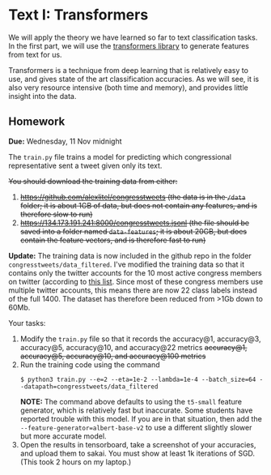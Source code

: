 # Text I: Transformers

We will apply the theory we have learned so far to text classification tasks.
In the first part, we will use the [transformers library](https://huggingface.co/transformers/) to generate features from text for us.

Transformers is a technique from deep learning that is relatively easy to use, and gives state of the art classification accuracies.
As we will see, it is also very resource intensive (both time and memory),
and provides little insight into the data.

## Homework

**Due:** Wednesday, 11 Nov midnight

The `train.py` file trains a model for predicting which congressional representative sent a tweet given only its text.

~~You should download the training data from either:~~
1. ~~https://github.com/alexlitel/congresstweets (the data is in the `/data` folder; it is about 1GB of data, but does not contain any features, and is therefore slow to run)~~
1. ~~https://134.173.191.241:8000/congresstweets.jsonl (the file should be saved into a folder named `data-features`; it is about 20GB, but does contain the feature vectors, and is therefore fast to run)~~

**Update:**
The training data is now included in the github repo in the folder `congresstweets/data_filtered`.
I've modified the training data so that it contains only the twitter accounts for the 10 most active congress members on twitter
(according to [this list](https://www.washingtonpost.com/graphics/2019/lifestyle/magazine/amp-stories/twitter/).
Since most of these congress members use multiple twitter accounts,
this means there are now 22 class labels instead of the full 1400.
The dataset has therefore been reduced from >1Gb down to 60Mb.

Your tasks:

1. Modify the `train.py` file so that it records the accuracy@1, accuracy@3, accuracy@5, accuracy@10, and accuracy@22 metrics ~~accuracy@1, accuracy@5, accuracy@10, and accuracy@100 metrics~~
1. Run the training code using the command
   ```
   $ python3 train.py --e=2 --eta=1e-2 --lambda=1e-4 --batch_size=64 --datapath=congresstweets/data_filtered
   ```
   **NOTE:**
   The command above defaults to using the `t5-small` feature generator,
   which is relatively fast but inaccurate.
   Some students have reported trouble with this model.
   If you are in that situation, then add the `--feature-generator=albert-base-v2` to use a different slightly slower but more accurate model.
1. Open the results in tensorboard, take a screenshot of your accuracies, and upload them to sakai.
   You must show at least 1k iterations of SGD.
   (This took 2 hours on my laptop.)

